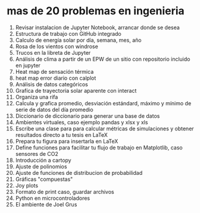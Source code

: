 # mas de 20 problemas en ingenieria
1. Revisar instalacion de Jupyter Notebook, arrancar donde se desea
1. Estructura de trabajo con GitHub integrado
1. Calculo de energía solar por día, semana, mes, año
1. Rosa de los vientos con windrose
1. Trucos en la libreta de Jupyter
1. Análisis de clima a partir de un EPW de un sitio con repositorio incluido en jupyter
1. Heat map de sensación térmica
1. heat map error diario con calplot
1. Análisis de datos categóricos
1. Grafíca de trayectoria solar aparente con interact
1. Organiza una rifa
1. Calcula y grafica promedio, desviación estándard, máximo y mínimo de serie de datos del día promedio
1. Diccionario de diccionario para generar una base de datos
1. Ambientes virtuales, caso ejemplo pandas y xlsx y xls
1. Escribe una clase para para calcular métricas de simulaciones y obtener resultados directo a tu tesis en LaTeX
1. Prepara tu figura para insertarla en LaTeX
1. Define funciones para facilitar tu flujo de trabajo en Matplotlib, caso sensores de CO2
1. Introducción a cartopy
1. Ajuste de polinomios
1. Ajuste de funciones de distribucion de probabilidad
1. Gráficas "compuestas"
1. Joy plots
1. Formato de print caso, guardar archivos
1. Python en microcontroladores
1. El ambiente de Joel Grus